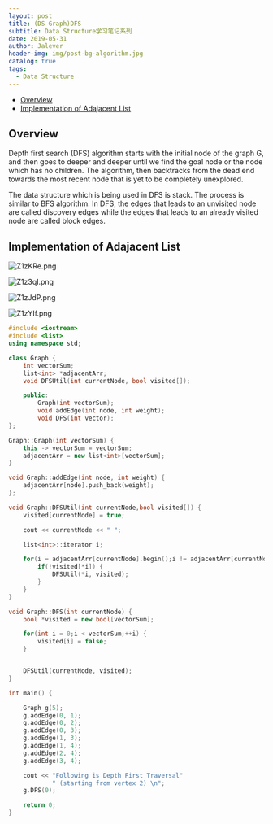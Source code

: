 ```yaml
---
layout: post
title: (DS Graph)DFS
subtitle: Data Structure学习笔记系列
date: 2019-05-31
author: Jalever
header-img: img/post-bg-algorithm.jpg
catalog: true
tags:
  - Data Structure
---
```


- [Overview](#overview)
- [Implementation of Adajacent List](#implementation-of-adajacent-list)

## Overview
Depth first search (DFS) algorithm starts with the initial node of the graph G, and then goes to deeper and deeper until we find the goal node or the node which has no children. The algorithm, then backtracks from the dead end towards the most recent node that is yet to be completely unexplored.

The data structure which is being used in DFS is stack. The process is similar to BFS algorithm. In DFS, the edges that leads to an unvisited node are called discovery edges while the edges that leads to an already visited node are called block edges.

## Implementation of Adajacent List
![Z1zKRe.png](https://s2.ax1x.com/2019/06/30/Z1zKRe.png)

![Z1z3qI.png](https://s2.ax1x.com/2019/06/30/Z1z3qI.png)

![Z1zJdP.png](https://s2.ax1x.com/2019/06/30/Z1zJdP.png)

![Z1zYIf.png](https://s2.ax1x.com/2019/06/30/Z1zYIf.png)

```cpp
#include <iostream>
#include <list>
using namespace std;

class Graph {
    int vectorSum;
    list<int> *adjacentArr;
    void DFSUtil(int currentNode, bool visited[]);

    public:
        Graph(int vectorSum);
        void addEdge(int node, int weight);
        void DFS(int vector);
};

Graph::Graph(int vectorSum) {
    this -> vectorSum = vectorSum;
    adjacentArr = new list<int>[vectorSum];
}

void Graph::addEdge(int node, int weight) {
    adjacentArr[node].push_back(weight);
};

void Graph::DFSUtil(int currentNode,bool visited[]) {
    visited[currentNode] = true;

    cout << currentNode << " ";

    list<int>::iterator i;

    for(i = adjacentArr[currentNode].begin();i != adjacentArr[currentNode].end();++i) {
        if(!visited[*i]) {
            DFSUtil(*i, visited);
        }
    }
}

void Graph::DFS(int currentNode) {
    bool *visited = new bool[vectorSum];

    for(int i = 0;i < vectorSum;++i) {
        visited[i] = false;
    }


    DFSUtil(currentNode, visited);
}

int main() {

    Graph g(5);
    g.addEdge(0, 1);
    g.addEdge(0, 2);
    g.addEdge(0, 3);
    g.addEdge(1, 3);
    g.addEdge(1, 4);
    g.addEdge(2, 4);
    g.addEdge(3, 4);

    cout << "Following is Depth First Traversal"
            " (starting from vertex 2) \n";
    g.DFS(0);

    return 0;
}
```
